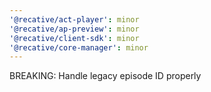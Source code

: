 ```yaml
---
'@recative/act-player': minor
'@recative/ap-preview': minor
'@recative/client-sdk': minor
'@recative/core-manager': minor
---
```


BREAKING: Handle legacy episode ID properly
